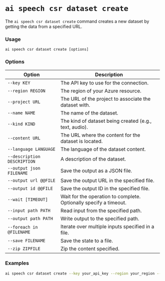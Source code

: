# `ai speech csr dataset create`

The `ai speech csr dataset create` command creates a new dataset by getting the data from a specified URL.

### Usage

```
ai speech csr dataset create [options]
```

### Options

| Option                  | Description                                       |
|-------------------------|---------------------------------------------------|
| `--key KEY`               | The API key to use for the connection.            |
| `--region REGION`         | The region of your Azure resource.                |
| `--project URL`           | The URL of the project to associate the dataset with. |
| `--name NAME`             | The name of the dataset.                          |
| `--kind KIND`             | The kind of dataset being created (e.g., text, audio). |
| `--content URL`           | The URL where the content for the dataset is located. |
| `--language LANGUAGE`     | The language of the dataset content.              |
| `--description DESCRIPTION` | A description of the dataset.                    |
| `--output json FILENAME`  | Save the output as a JSON file.                   |
| `--output url @@FILE`     | Save the output URL in the specified file.        |
| `--output id @@FILE`      | Save the output ID in the specified file.         |
| `--wait [TIMEOUT]`        | Wait for the operation to complete. Optionally specify a timeout. |
| `--input path PATH`       | Read input from the specified path.               |
| `--output path PATH`      | Write output to the specified path.               |
| `--foreach in @FILENAME`  | Iterate over multiple inputs specified in a file. |
| `--save FILENAME`         | Save the state to a file.                         |
| `--zip ZIPFILE`           | Zip the content specified.                        |

### Examples

``` bash title="Create a new dataset with specified project and content URL"
ai speech csr dataset create --key your_api_key --region your_region --project https://example.com/project --name your_dataset_name --kind text --content https://example.com/content --language en-US --description "Sample dataset"
```
